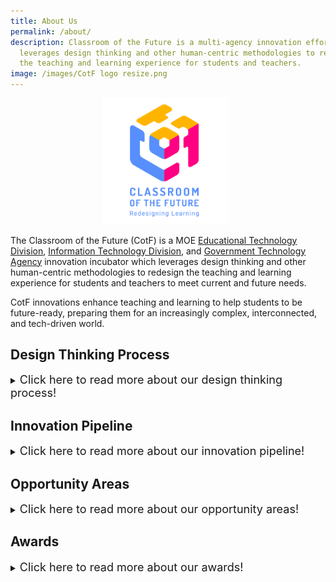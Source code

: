 ```yaml
---
title: About Us
permalink: /about/
description: Classroom of the Future is a multi-agency innovation effort that
  leverages design thinking and other human-centric methodologies to redesign
  the teaching and learning experience for students and teachers.
image: /images/CotF logo resize.png
---
```

<center><img src="/images/Logo/CotF%20logo%20resize.png" style="width:40%; display: inline; margin-right:0.5rem"></center>

The Classroom of the Future (CotF) is a MOE [Educational Technology Division](https://www.sgdi.gov.sg/ministries/moe/departments/etd), [Information Technology Division](https://www.sgdi.gov.sg/ministries/moe/departments/itd), and [Government Technology Agency](https://www.sgdi.gov.sg/ministries/pmo/statutory-boards/govtech) innovation incubator which leverages design thinking and other human-centric methodologies to redesign the teaching and learning experience for students and teachers to meet current and future needs.

CotF innovations enhance teaching and learning to help students to be future-ready, preparing them for an increasingly complex, interconnected, and tech-driven world.

## Design Thinking Process
<details>
<summary><font size="+1">Click here to read more about our design thinking process!</font></summary><br>
<font size="+1">Our use of design thinking and human-centric methodologies gives us a unique lens and insight into the teaching and learning space, enabling us to capitalise on more opportunities to support teachers and students.</font><br><br>
<img src="/images/About%20CotF/CotF%20design%20thinking.png">
</details>

## Innovation Pipeline
<details>
<summary><font size="+1">Click here to read more about our innovation pipeline!</font></summary><br>
<font size="+1">The innovation pipeline helps us to bring value to our teachers and students.</font><br><br>
<img src="/images/About%20CotF/CotF%20pipeline.png">
</details>

## Opportunity Areas
<details>
<summary><font size="+1">Click here to read more about our opportunity areas!</font></summary><br><br>
<img src="/images/About%20CotF/Our%Opportunity%Areas">
</details>

## Awards
<details>
<summary><font size="+1">Click here to read more about our awards!</font></summary>
<h3>IDC Smart Cities Asia Pacific Awards (Education) 2022</h3>
<font size="+1">The <a href="https://www.idc.com/ap/smartcities/2022-winners" target="_blank" rel="noopener noreferrer">award</a> recognises the best initiatives in education in Asia Pacific and provides a forum for best practice sharing to help accelerate Smart City development in the region.</font><br><br>
<img src="/images/About%20CotF/SCAPA%202022%20Winners%20Tiles%20-%20CotF.png">
<h3>Ministry of Education Innergy Award - HQ (Academic) 2022</h3>
<font size="+1">The award recognises individuals and teams that have successfully developed and implemented innovations, bringing about significant benefits and impact in their workplaces.</font>
<br><br>
<font size="+1">Gold: <a href="/bbt" target="_blank" rel="noopener noreferrer">Brain Boost Time</a></font>
</details>